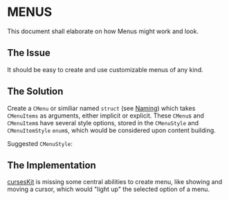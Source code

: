 # MENUS

This document shall elaborate on how Menus might work and look.

## The Issue

It should be easy to create and use customizable menus of any kind. 

## The Solution

Create a `CMenu` or similiar named `struct` (see [Naming](../Conceptual/Naming.md)) which takes `CMenuItems` as arguments, either implicit or explicit. 
These `CMenu`s and `CMenuItem`s have several style options, stored in the `CMenuStyle` and `CMenuItemStyle` `enum`s, which would be considered upon content building.

Suggested `CMenuStyle`: 

## The Implementation

[cursesKit](https://github.com/theBreadCompany/swiftTUI) is missing some central abilities to create menu, like showing and moving a cursor, which would "light up" the selected option of a menu.
